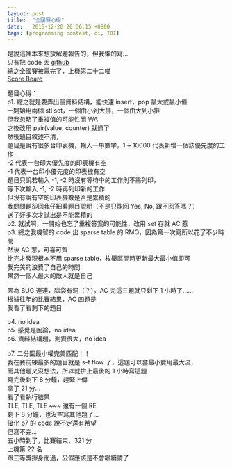 ```yaml
---
layout: post
title:  "全國賽心得"
date:   2015-12-20 20:36:15 +0800
tags: [programming contest, oi, TOI]
---
```

是說這裡本來想放解題報告的，但我懶的寫...  
只有把 code 丟 [github](https://github.com/prprprpony/oj)  
總之全國賽被電完了，上機第二十二喵  
[Score Board](http://ranklist.ioi.cs.nctu.edu.tw/Ranking.html)  

題目心得：  
p1. 總之就是要弄出個資料結構，能快速 insert，pop 最大或最小值  
一開始用兩個 stl set，一個由小到大排，一個由大到小排  
但我忽略了重複值的可能性而 WA  
之後改用 pair(value, counter) 就過了  
然後題目敘述不清，  
題目是說有很多台印表機，輸入一串數字，1 ~ 10000 代表新增一個該優先度的工作  
-2 代表一台印大優先度的印表機有空  
-1 代表一台印小優先度的印表機有空  
題目只說若輸入 -1, -2 時沒有等待中的工作則不需列印，  
等下次輸入 -1, -2 時再列印新的工作  
但沒有說有空的印表機數是否是累積的  
我問問題卻回我仔細看題目說明（不是只能回 Yes, No, 跟不回答嗎？）  
送了好多次才試出是不能累積的  
p2. 就試啊，一開始也忘了重複答案的可能性，改用 set 存就 AC 惹  
p3. 總之我機智的 code 出 sparse table 的 RMQ，因為第一次寫所以花了不少時間  
然後 AC 惹，可喜可賀  
比完才發現根本不用 sparse table，枚舉區間時更新最大最小值即可  
我完美的浪費了自己的時間  
果然一個人最大的敵人就是自己  

因為 BUG 連連，腦袋有洞（？），AC 完這三題就只剩下 1 小時了......  
根據往年的比賽結果，AC 四題是  
我看了看剩下的題目  

p4. no idea  
p5. 感覺是圖論，no idea  
p6. 資料結構題，測資很大，no idea  

p7. 二分圖最小權完美匹配！！  
我在賽前練最多的題目就是 s-t flow 了，這題可以套最小費用最大流，  
而其他題又沒想法，所以就拚上最後的 1 小時寫這題  
寫完後剩下 8 分鐘，趕緊上傳  
拿了 21 分...  
看了看執行結果  
TLE, TLE, TLE ~~~ 還有一個 RE  
剩下 8 分鐘，也沒空寫其他題了...  
優化 p7 的 code 說不定還有希望  
但寫不完...  
五小時到了，比賽結束，321 分  
上機第 22 名  
跟三等獎擦身而過，公假應該是不會繼續請了  
